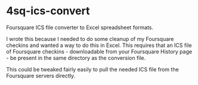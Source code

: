 4sq-ics-convert
===============

Foursquare ICS file converter to Excel spreadsheet formats.

I wrote this because I needed to do some cleanup of my Foursquare checkins and wanted a way to do this in Excel. This requires that an ICS file of Foursquare checkins - downloadable from your Foursquare History page - be present in the same directory as the conversion file.

This could be tweaked fairly easily to pull the needed ICS file from the Foursquare servers directly.
